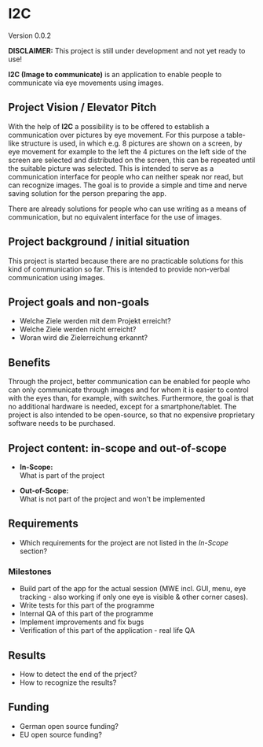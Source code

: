 # I2C

Version 0.0.2

**DISCLAIMER:** This project is still under development and not yet ready to use!

**I2C (Image to communicate)** is an application to enable people to communicate
via eye movements using images.

## Project Vision / Elevator Pitch

With the help of **I2C** a possibility is to be offered to establish a
communication over pictures by eye movement. For this purpose a table-like
structure is used, in which e.g. 8 pictures are shown on a screen, by eye
movement for example to the left the 4 pictures on the left side of the screen
are selected and distributed on the screen, this can be repeated until the
suitable picture was selected. This is intended to serve as a communication
interface for people who can neither speak nor read, but can recognize images.
The goal is to provide a simple and time and nerve saving solution for the
person preparing the app.

There are already solutions for people who can use writing as a means of
communication, but no equivalent interface for the use of images.

## Project background / initial situation
    
This project is started because there are no practicable solutions for this kind
of communication so far. This is intended to provide non-verbal communication 
using images.

## Project goals and non-goals

- Welche Ziele werden mit dem Projekt erreicht?
- Welche Ziele werden nicht erreicht?
- Woran wird die Zielerreichung erkannt?

## Benefits

Through the project, better communication can be enabled for people who can only
communicate through images and for whom it is easier to control with the eyes
than, for example, with switches. Furthermore, the goal is that no additional
hardware is needed, except for a smartphone/tablet. The project is also intended
to be open-source, so that no expensive proprietary software needs to be
purchased.

## Project content: in-scope and out-of-scope

- **In-Scope:**\
  What is part of the project

- **Out-of-Scope:**\
  What is not part of the project and won't be implemented

## Requirements

- Which requirements for the project are not listed in the *In-Scope* section?

### Milestones

* Build part of the app for the actual session (MWE incl. GUI, menu, eye tracking - also working if only one eye is visible & other corner cases).
* Write tests for this part of the programme
* Internal QA of this part of the programme
* Implement improvements and fix bugs
* Verification of this part of the application - real life QA

## Results

- How to detect the end of the prject?
- How to recognize the results?

## Funding

- German open source funding?
- EU open source funding?
